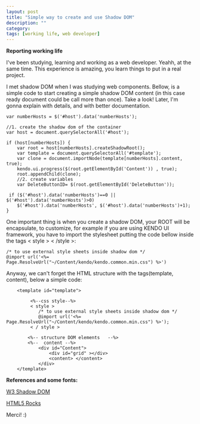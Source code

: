 ```yaml
---
layout: post
title: "Simple way to create and use Shadow DOM"
description: ""
category: 
tags: [working life, web developer]
---
```


**Reporting working life**

I've been studying, learning and working as a web developer. Yeahh, at the same time. This experience is amazing, you learn things to put in a real project. 

I met shadow DOM when I was studying web components. Bellow, is a simple code to start creating a simple shadow DOM content (in this case ready document could be call more than once). 
Take a look! 
Later, I'm gonna explain with details, and with better documentation.

    var numberHosts = $('#host').data('numberHosts');
    
    //1. create the shadow dom of the container
    var host = document.querySelectorAll('#host'); 

    if (host[numberHosts]) {
        var root = host[numberHosts].createShadowRoot();               
        var template = document.querySelectorAll('#template');
        var clone = document.importNode(template[numberHosts].content, true);
        kendo.ui.progress($(root.getElementById('Content')) , true);
        root.appendChild(clone);
        //2. create variables
        var DeleteButtonID= $(root.getElementById('DeleteButton'));  
        
     if ($('#host').data('numberHosts')==0 || $('#host').data('numberHosts')>0) 
        $('#host').data('numberHosts', $('#host').data('numberHosts')+1);
    }

One important thing is when you create a shadow DOM, your ROOT will be encapsulate, to customize, for example if you are using KENDO UI framework, 
you have to import the stylesheet putting the code bellow inside the tags < style > < /style >:

    /* to use external style sheets inside shadow dom */
    @import url('<%= Page.ResolveUrl("~/Content/kendo/kendo.common.min.css") %>')
     

Anyway, we can't forget the HTML structure with the tags(template, content), below a simple code:

        <template id="template">
          
             <%--css style--%>
             < style >
                /* to use external style sheets inside shadow dom */
                @import url('<%= Page.ResolveUrl("~/Content/kendo/kendo.common.min.css") %>');
             < / style >
                      
            <%-- structure DOM elements   --%>
            <%--  content --%>
                <div id="Content">
                    <div id="grid" ></div>  
                    <content> </content>
                </div>
        </template>
    
**References and some fonts:**   

[W3 Shadow DOM](https://www.w3.org/TR/shadow-dom/)

[HTML5 Rocks](http://www.html5rocks.com/en/tutorials/webcomponents/shadowdom/)




Merci! :)